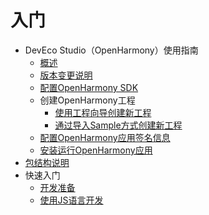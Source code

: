 # 入门

- DevEco Studio（OpenHarmony）使用指南
    - [概述](deveco-studio-overview.md)
    - [版本变更说明](deveco-studio-release-notes.md)
    - [配置OpenHarmony SDK](configuring-openharmony-sdk.md)
    - 创建OpenHarmony工程
        - [使用工程向导创建新工程](use-wizard-to-create-project.md)
        - [通过导入Sample方式创建新工程](import-sample-to-create-project.md)
    - [配置OpenHarmony应用签名信息](configuring-openharmony-app-signature.md)
    - [安装运行OpenHarmony应用](installing-openharmony-app.md)
- [包结构说明](package-structure.md)
- 快速入门
    - [开发准备](start-overview.md)
    - [使用JS语言开发](start-with-js.md)

